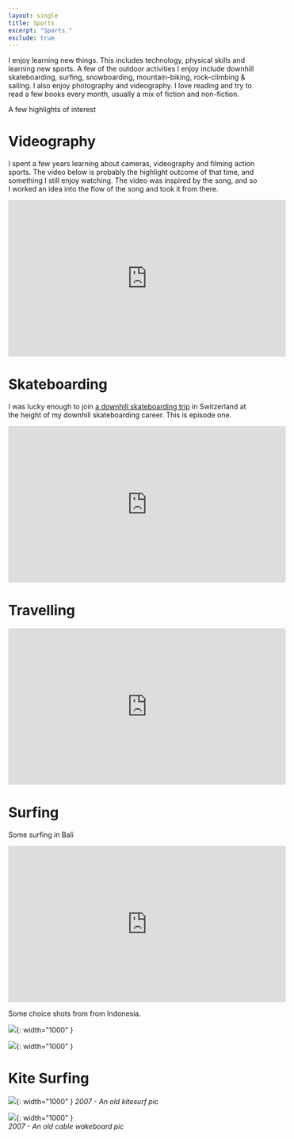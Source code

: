 ```yaml
---
layout: single
title: Sports
excerpt: "Sports."
exclude: true
---
```


I enjoy learning new things. This includes technology, physical skills and learning new sports. A few of the outdoor activities I enjoy include downhill skateboarding, surfing, snowboarding, mountain-biking, rock-climbing & sailing. I also enjoy photography and videography.
I love reading and try to read a few books every month, usually a mix of fiction and non-fiction.

A few highlights of interest

# Videography
I spent a few years learning about cameras, videography and filming action sports. The video below is probably the highlight outcome of that time, and something I still enjoy watching. The video was inspired by the song, and so I worked an idea into the flow of the song and took it from there. 
<iframe src="https://player.vimeo.com/video/52294962" width="560" height="315" frameborder="0" webkitallowfullscreen mozallowfullscreen allowfullscreen></iframe>

# Skateboarding
I was lucky enough to join <a href="https://web.archive.org/web/20191102071210/skategreenerpastures.com/matt-arderne/">a downhill skateboarding trip</a> in Switzerland at the height of my downhill skateboarding career. This is episode one.
<iframe width="560" height="315" src="https://www.youtube.com/embed/BTDAhB6kp4M" frameborder="0" allow="autoplay; encrypted-media" allowfullscreen></iframe>


# Travelling
<iframe width="560" height="315" src="https://www.youtube.com/embed/QApgQ1pX0po" frameborder="0" allow="autoplay; encrypted-media" allowfullscreen></iframe>

# Surfing
Some surfing in Bali
<iframe width="560" height="315" src="https://www.youtube.com/embed/l7MwKO6trak" frameborder="0" allow="autoplay; encrypted-media" allowfullscreen></iframe>
    
Some choice shots from from Indonesia.

![](/assets/photos/sailing/surf1.jpg){: width="1000" }

![](/assets/photos/sailing/surf2.jpg){: width="1000" }

# Kite Surfing

![](/assets/photos/sailing/kite.jpg){: width="1000" }
_2007 - An old kitesurf pic_


![](/assets/photos/sailing/cable.jpg){: width="1000" }					
_2007 - An old cable wakeboard pic_

<img name="absurd.design" src="/assets/images/ad_landing.png" alt=""/>
